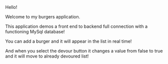 Hello!

Welcome to my burgers application. 

This application demos a front end to backend full connection with a functioning MySql database!

You can add a burger and it will appear in the list in real time!

And when you select the devour button it changes a value from false to true and it will move to already devoured list!
